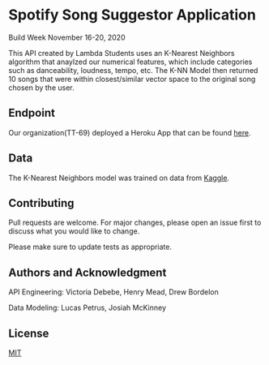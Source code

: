 # Spotify Song Suggestor Application
Build Week November 16-20, 2020

This API created by Lambda Students uses an K-Nearest Neighbors algorithm that anaylzed
our numerical features, which include categories such as danceability, loudness, tempo, etc.
The K-NN Model then returned 10 songs that were within closest/similar vector space to the 
original song chosen by the user.


## Endpoint

Our organization(TT-69) deployed a Heroku App that can be found 
[here](https://predictifyforspotify.herokuapp.com/).


## Data

The K-Nearest Neighbors model was trained on data from [Kaggle](https://www.kaggle.com/yamaerenay/spotify-dataset-19212020-160k-tracks). 



## Contributing
Pull requests are welcome. For major changes, please open an issue first to discuss what you would like to change.

Please make sure to update tests as appropriate.

## Authors and Acknowledgment
API Engineering: Victoria Debebe, Henry Mead, Drew Bordelon

Data Modeling: Lucas Petrus, Josiah McKinney

## License
[MIT](https://opensource.org/licenses/MIT)
